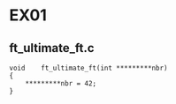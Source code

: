 # EX01

## ft_ultimate_ft.c
```
void    ft_ultimate_ft(int *********nbr)
{
    *********nbr = 42;
}
```
